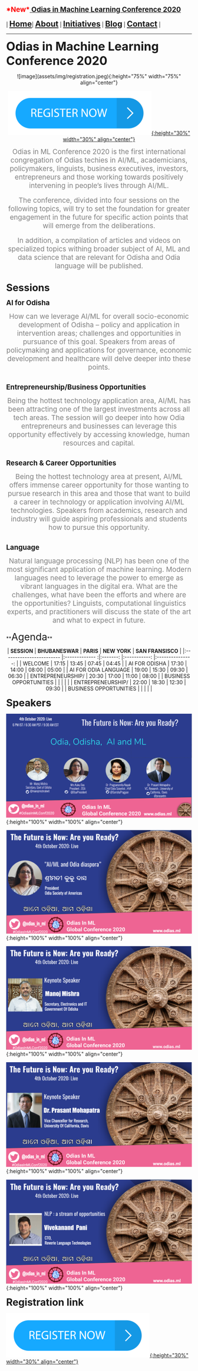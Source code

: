 **<span style="color:red"><span style="font-size: 14pt;">\*New\*</span></span><span style="font-size: 14pt;">[ Odias in Machine Learning Conference 2020](index)</span>**

| **<span style="font-size: 16pt;">[Home](home)</span>**| **<span style="font-size: 16pt;">[About](about)</span>** | **<span style="font-size: 16pt;">[Initiatives](index)</span>** | **<span style="font-size: 16pt;">[Blog](blogs)</span>** | **<span style="font-size: 16pt;">[Contact](contact)</span>** |



---

**<span style="font-size: 24pt;">Odias in Machine Learning Conference 2020</span>**
<center>
![image](assets/img/registration.jpeg){:height="75%" width="75%" align="center"}


[![image](assets/img/register_here.png){:height="30%" width="30%" align="center"}](https://forms.gle/YAnBm34V41Q7vv4D9)
</center>

<center>
<span style="color:gray"><span style="font-size: 14pt;">Odias in ML Conference 2020 is the first international congregation of Odias techies in AI/ML, academicians, policymakers, linguists, business executives, investors, entrepreneurs and those working towards positively intervening in people’s lives through AI/ML.</span></span>
</center>

<br/>

<center>
<span style="color:gray"><span style="font-size: 14pt;">The conference, divided into four sessions on the following topics, will try to set the foundation for greater engagement in the future for specific action points that will emerge from the deliberations.</span></span>
</center>

<br/>

<center>
<span style="color:gray"><span style="font-size: 14pt;">In addition, a compilation of articles and videos on specialized topics withing broader subject of AI, ML and data science that are relevant for Odisha and Odia language will be published.</span></span>
</center>

<br/>

**<span style="font-size: 20pt;">Sessions</span>**

**<span style="font-size: 14pt;">AI for Odisha</span>**

<center>
<span style="color:gray"><span style="font-size: 14pt;">How can we leverage AI/ML for overall socio-economic development of Odisha – policy and application in intervention areas; challenges and opportunities in pursuance of this goal. Speakers from areas of policymaking and applications for governance, economic development and healthcare will delve deeper into these points.</span></span>
</center>

<br/>

**<span style="font-size: 14pt;">Entrepreneurship/Business Opportunities</span>**

<center>
<span style="color:gray"><span style="font-size: 14pt;">Being the hottest technology application area, AI/ML has been attracting one of the largest investments across all tech areas. The session will go deeper into how Odia entrepreneurs and businesses can leverage this opportunity effectively by accessing knowledge, human resources and capital.</span></span>
</center>

<br/>

**<span style="font-size: 14pt;">Research & Career Opportunities</span>**

<center>
<span style="color:gray"><span style="font-size: 14pt;">Being the hottest technology area at present, AI/ML offers immense career opportunity for those wanting to pursue research in this area and those that want to build a career in technology or application involving AI/ML technologies. Speakers from academics, research and industry will guide aspiring professionals and students how to pursue this opportunity.</span></span>
</center>

<br/>

**<span style="font-size: 14pt;">Language</span>**

<center>
<span style="color:gray"><span style="font-size: 14pt;">Natural language processing (NLP) has been one of the most significant application of machine learning. Modern languages need to leverage the power to emerge as vibrant languages in the digital era. What are the challenges, what have been the efforts and where are the opportunities? Linguists, computational linguistics experts, and practitioners will discuss the state of the art and what to expect in future.</span></span>
</center>
 
<br/>
**<span style="font-size: 20pt;">Agenda</span>**
<center>


| **SESSION**                	| **BHUBANESWAR** 	| **PARIS** 	| **NEW YORK** 	| **SAN FRANSISCO** 	|
|:------------------------	|:-------------	:|:-------:	|:-----------:	|:---------------:	|
| WELCOME                	| 17:15       	| 13:45 	| 07:45     	| 04:45         	|
| AI FOR ODISHA          	| 17:30       	| 14:00 	| 08:00     	| 05:00         	|
| AI FOR ODIA LANGUAGE   	| 19:00       	| 15:30 	| 09:30     	| 06:30         	|
| ENTREPRENEURSHIP/      	| 20:30       	| 17:00 	| 11:00     	| 08:00         	|
| BUSINESS OPPORTUNITIES 	|             	|       	|           	|               	|
| ENTREPRENEURSHIP/      	| 22:00       	| 18:30 	| 12:30     	| 09:30         	|
| BUSINESS OPPORTUNITIES 	|             	|       	|           	|               	|

</center>
 
**<span style="font-size: 20pt;">Speakers</span>**

![image](assets/img/speakers/Speakers.png){:height="100%" width="100%" align="center"}

![image](assets/img/speakers/Kuku_Das.png){:height="100%" width="100%" align="center"}

![image](assets/img/speakers/Manoj_Mishra.png){:height="100%" width="100%" align="center"}

![image](assets/img/speakers/Prasant_Mohapatra.png){:height="100%" width="100%" align="center"}

![image](assets/img/speakers/Vivekanand_Pani.png){:height="100%" width="100%" align="center"}


**<span style="font-size: 20pt;">Registration link</span>**

[![image](assets/img/register_here.png){:height="30%" width="30%" align="center"}](https://forms.gle/YAnBm34V41Q7vv4D9)
